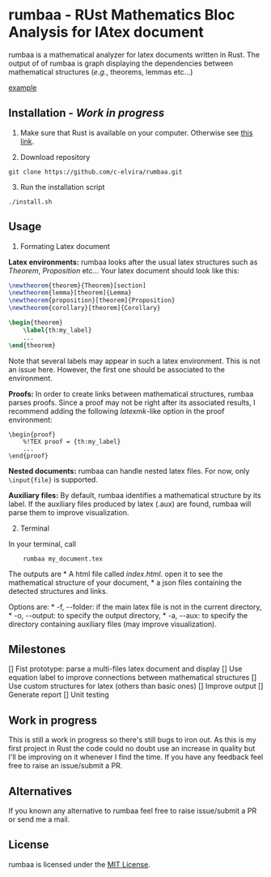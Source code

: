 # rumbaa - RUst Mathematics Bloc Analysis for lAtex document

rumbaa is a mathematical analyzer for latex documents written in Rust.
The output of of rumbaa is graph displaying the dependencies between mathematical structures (*e.g.*, theorems, lemmas etc...)

[example](docs/struct_example.png)

## Installation - *Work in progress*

1. Make sure that Rust is available on your computer. Otherwise see [this link](https://www.rust-lang.org/tools/install).

2. Download repository
```
git clone https://github.com/c-elvira/rumbaa.git
```

3. Run the installation script
```
./install.sh
```

## Usage

1. Formating Latex document

**Latex environments:** rumbaa looks after the usual latex structures such as *Theorem*, *Proposition* etc... Your latex document should look like this:
``` latex
\newtheorem{theorem}{Theorem}[section]
\newtheorem{lemma}[theorem]{Lemma}
\newtheorem{proposition}[theorem]{Proposition}
\newtheorem{corollary}[theorem]{Corollary}

\begin{theorem}
    \label{th:my_label}
    ...
\end{theorem}

```
Note that several labels may appear in such a latex environment.
This is not an issue here.
However, the first one should be associated to the environment.


**Proofs:**
In order to create links between mathematical structures, rumbaa parses proofs.
Since a proof may not be right after its associated results, I recommend adding the following *latexmk*-like option in the proof environment:
```
\begin{proof}
    %!TEX proof = {th:my_label}
    ...
\end{proof}
```


**Nested documents:** rumbaa can handle nested latex files. For now, only `\input{file}` is supported.


**Auxiliary files:** By default, rumbaa identifies a mathematical structure by its label. If the auxiliary files produced by latex (.aux) are found, rumbaa will parse them to improve visualization.

2. Terminal

In your terminal, call
```
    rumbaa my_document.tex
```
The outputs are
    * A html file called *index.html*. open it to see the mathematical structure of your document,
    * a json files containing the detected structures and links.

Options are:
    * -f, --folder: if the main latex file is not in the current directory,
    * -o, --output: to specify the output directory, 
    * -a, --aux: to specify the directory containing auxiliary files (may improve visualization). 


## Milestones

[] Fist prototype: parse a multi-files latex document and display 
[] Use equation label to improve connections between mathematical structures
[] Use custom structures for latex (others than basic ones)
[] Improve output
[] Generate report
[] Unit testing


## Work in progress

This is still a work in progress so there's still bugs to iron out. As this is my first project in Rust the code could no doubt use an increase in quality but I'll be improving on it whenever I find the time. If you have any feedback feel free to raise an issue/submit a PR.

## Alternatives

If you known any alternative to rumbaa feel free to raise issue/submit a PR or send me a mail.

## License

rumbaa is licensed under the [MIT License](https://opensource.org/licenses/MIT).

